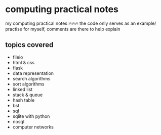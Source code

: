 # computing practical notes

my computing practical notes 🔥🔥🔥
the code only serves as an example/ practise for myself, comments are there to help explain

## topics covered
- fileio
- html & css
- flask
- data representation
- search algorithms
- sort algorithms
- linked list
- stack & queue
- hash table
- bst
- sql
- sqlite with python
- nosql
- computer networks
